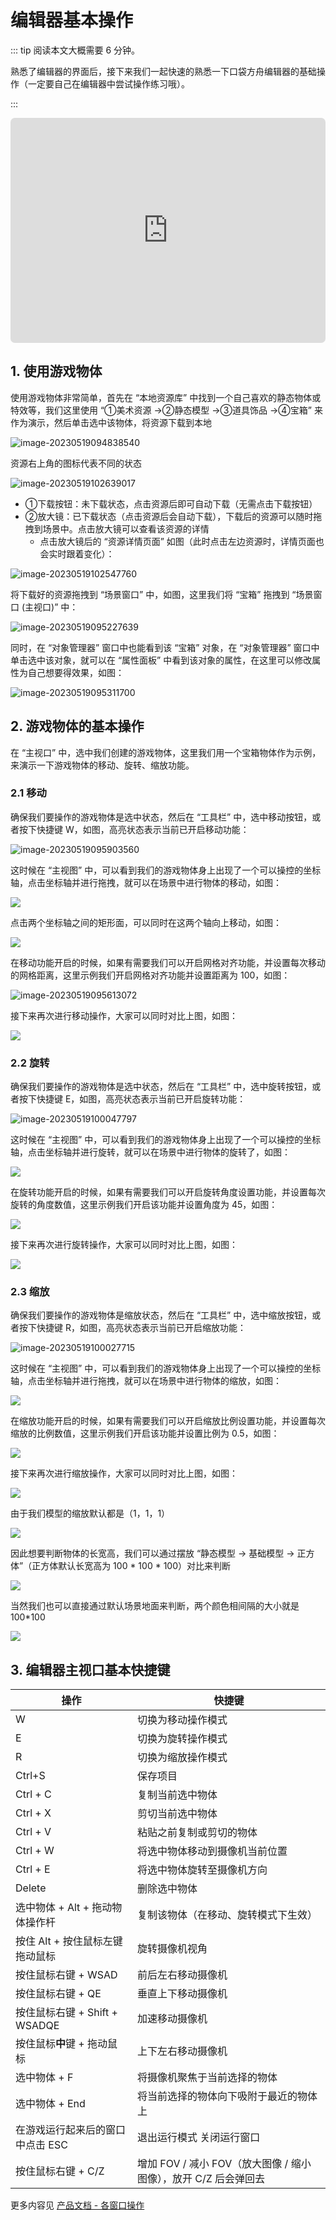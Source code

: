# 编辑器基本操作

::: tip 阅读本文大概需要 6 分钟。

熟悉了编辑器的界面后，接下来我们一起快速的熟悉一下口袋方舟编辑器的基础操作（一定要自己在编辑器中尝试操作练习哦）。

:::

<iframe sandbox="allow-scripts allow-downloads allow-same-origin allow-popups allow-presentation allow-forms" frameborder="0" draggable="false" allowfullscreen="" allow="encrypted-media;" referrerpolicy="" aha-samesite="" class="iframe-loaded" src=" https://player.bilibili.com/player.html?bvid=BV1ps4y147a4&vd_source=c94089b4804c1edb7b67c4629d433f6b" style="border-radius: 7px; width: 100%; height: 360px;"></iframe>

## 1. 使用游戏物体

使用游戏物体非常简单，首先在 “本地资源库” 中找到一个自己喜欢的静态物体或特效等，我们这里使用 “①美术资源 ->②静态模型 ->③道具饰品 ->④宝箱” 来作为演示，然后单击选中该物体，将资源下载到本地

![image-20230519094838540](https://arkimg.ark.online/image-20230519094838540.webp)

资源右上角的图标代表不同的状态

![image-20230519102639017](https://arkimg.ark.online/image-20230519102639017.webp)

* ①下载按钮：未下载状态，点击资源后即可自动下载（无需点击下载按钮）
* ②放大镜：已下载状态（点击资源后会自动下载），下载后的资源可以随时拖拽到场景中。点击放大镜可以查看该资源的详情
  * 点击放大镜后的 “资源详情页面” 如图（此时点击左边资源时，详情页面也会实时跟着变化）：

![image-20230519102547760](https://arkimg.ark.online/image-20230519102547760.webp)

将下载好的资源拖拽到 “场景窗口” 中，如图，这里我们将 “宝箱” 拖拽到 “场景窗口 (主视口)” 中：

![image-20230519095227639](https://arkimg.ark.online/image-20230519095227639.webp)

同时，在 “对象管理器” 窗口中也能看到该 “宝箱” 对象，在 “对象管理器” 窗口中单击选中该对象，就可以在 “属性面板” 中看到该对象的属性，在这里可以修改属性为自己想要得效果，如图：

![image-20230519095311700](https://arkimg.ark.online/image-20230519095311700.webp)

## 2. 游戏物体的基本操作

在 “主视口” 中，选中我们创建的游戏物体，这里我们用一个宝箱物体作为示例，来演示一下游戏物体的移动、旋转、缩放功能。

### 2.1 移动

确保我们要操作的游戏物体是选中状态，然后在 “工具栏” 中，选中移动按钮，或者按下快捷键 W，如图，高亮状态表示当前已开启移动功能：

![image-20230519095903560](https://arkimg.ark.online/image-20230519095903560.webp)

这时候在 “主视图” 中，可以看到我们的游戏物体身上出现了一个可以操控的坐标轴，点击坐标轴并进行拖拽，就可以在场景中进行物体的移动，如图：

![](https://cdn.233xyx.com/1681111424118_146.gif)

点击两个坐标轴之间的矩形面，可以同时在这两个轴向上移动，如图：

![](https://cdn.233xyx.com/1681111424111_315.gif)

在移动功能开启的时候，如果有需要我们可以开启网格对齐功能，并设置每次移动的网格距离，这里示例我们开启网格对齐功能并设置距离为 100，如图：

![image-20230519095613072](https://arkimg.ark.online/image-20230519095613072.webp)

接下来再次进行移动操作，大家可以同时对比上图，如图：

![](https://cdn.233xyx.com/1681111424111_580.gif)

### 2.2 旋转

确保我们要操作的游戏物体是选中状态，然后在 “工具栏” 中，选中旋转按钮，或者按下快捷键 E，如图，高亮状态表示当前已开启旋转功能：

![image-20230519100047797](https://arkimg.ark.online/image-20230519100047797.webp)

这时候在 “主视图” 中，可以看到我们的游戏物体身上出现了一个可以操控的坐标轴，点击坐标轴并进行旋转，就可以在场景中进行物体的旋转了，如图：

![](https://cdn.233xyx.com/1681111424181_508.gif)

在旋转功能开启的时候，如果有需要我们可以开启旋转角度设置功能，并设置每次旋转的角度数值，这里示例我们开启该功能并设置角度为 45，如图：

![](https://cdn.233xyx.com/1681111424142_592.png)

接下来再次进行旋转操作，大家可以同时对比上图，如图：

![](https://cdn.233xyx.com/1681111424400_012.gif)

### 2.3 缩放

确保我们要操作的游戏物体是缩放状态，然后在 “工具栏” 中，选中缩放按钮，或者按下快捷键 R，如图，高亮状态表示当前已开启缩放功能：

![image-20230519100027715](https://arkimg.ark.online/image-20230519100027715.webp)

这时候在 “主视图” 中，可以看到我们的游戏物体身上出现了一个可以操控的坐标轴，点击坐标轴并进行拖拽，就可以在场景中进行物体的缩放，如图：

![](https://cdn.233xyx.com/1681111424400_819.gif)

在缩放功能开启的时候，如果有需要我们可以开启缩放比例设置功能，并设置每次缩放的比例数值，这里示例我们开启该功能并设置比例为 0.5，如图：

![](https://cdn.233xyx.com/1681111424525_908.png)

接下来再次进行缩放操作，大家可以同时对比上图，如图：

![](https://cdn.233xyx.com/1681111424625_909.gif)

由于我们模型的缩放默认都是（1，1，1）

![](https://cdn.233xyx.com/1681111424582_874.png)

因此想要判断物体的长宽高，我们可以通过摆放 “静态模型 -> 基础模型 -> 正方体”（正方体默认长宽高为 100 * 100 * 100）对比来判断

![](https://cdn.233xyx.com/1681111424525_227.png)

当然我们也可以直接通过默认场景地面来判断，两个颜色相间隔的大小就是 100*100

![](https://cdn.233xyx.com/1681111424546_943.png)

## 3. 编辑器主视口基本快捷键

| **操作**                  | **快捷键**                                        |
| --------------------------------- | --------------------------------------------------------- |
| W                               | 切换为移动操作模式                                      |
| E                               | 切换为旋转操作模式                                      |
| R                               | 切换为缩放操作模式                                      |
| Ctrl+S | 保存项目 |
| Ctrl + C                        | 复制当前选中物体                                        |
| Ctrl + X                        | 剪切当前选中物体                                        |
| Ctrl + V                        | 粘贴之前复制或剪切的物体                                |
| Ctrl + W | 将选中物体移动到摄像机当前位置 |
| Ctrl + E | 将选中物体旋转至摄像机方向 |
| Delete | 删除选中物体 |
| 选中物体 + Alt + 拖动物体操作杆 | 复制该物体（在移动、旋转模式下生效）                    |
| 按住 Alt + 按住鼠标左键拖动鼠标          | 旋转摄像机视角                                          |
| 按住鼠标右键 + WSAD             | 前后左右移动摄像机                                      |
| 按住鼠标右键 + QE               | 垂直上下移动摄像机                                      |
| 按住鼠标右键 + Shift + WSADQE | 加速移动摄像机                                          |
| 按住鼠标**中**键 + 拖动鼠标     | 上下左右移动摄像机                                      |
| 选中物体 + F                    | 将摄像机聚焦于当前选择的物体                            |
| 选中物体 + End                  | 将当前选择的物体向下吸附于最近的物体上                  |
| 在游戏运行起来后的窗口中点击 ESC   | 退出运行模式 关闭运行窗口                               |
| 按住鼠标右键 + C/Z              | 增加 FOV / 减小 FOV（放大图像 / 缩小图像），放开 C/Z 后会弹回去 |

更多内容见 [产品文档 - 各窗口操作](https://docs.ark.online/Editor/EditorWindowsOperation.html)
